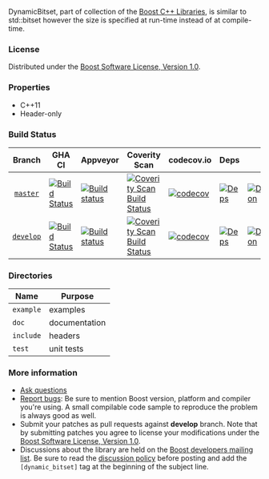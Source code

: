 DynamicBitset, part of collection of the [Boost C++ Libraries](http://github.com/boostorg), is similar to std::bitset however the size is specified at run-time instead of at compile-time.

### License

Distributed under the [Boost Software License, Version 1.0](http://www.boost.org/LICENSE_1_0.txt).

### Properties

* C++11
* Header-only

### Build Status

Branch          | GHA CI | Appveyor | Coverity Scan | codecov.io | Deps | Docs | Tests |
:-------------: | ------ | -------- | ------------- | ---------- | ---- | ---- | ----- |
[`master`](https://github.com/boostorg/dynamic_bitset/tree/master) | [![Build Status](https://github.com/boostorg/dynamic_bitset/actions/workflows/ci.yml/badge.svg?branch=master)](https://github.com/boostorg/dynamic_bitset/actions?query=branch:master) | [![Build status](https://ci.appveyor.com/api/projects/status/keyn57y5d3sl1gw5/branch/master?svg=true)](https://ci.appveyor.com/project/jeking3/dynamic_bitset-jv17p/branch/master) | [![Coverity Scan Build Status](https://scan.coverity.com/projects/16167/badge.svg)](https://scan.coverity.com/projects/boostorg-dynamic_bitset) | [![codecov](https://codecov.io/gh/boostorg/dynamic_bitset/branch/master/graph/badge.svg)](https://codecov.io/gh/boostorg/dynamic_bitset/branch/master)| [![Deps](https://img.shields.io/badge/deps-master-brightgreen.svg)](https://pdimov.github.io/boostdep-report/master/dynamic_bitset.html) | [![Documentation](https://img.shields.io/badge/docs-master-brightgreen.svg)](http://www.boost.org/doc/libs/master/doc/html/dynamic_bitset.html) | [![Enter the Matrix](https://img.shields.io/badge/matrix-master-brightgreen.svg)](http://www.boost.org/development/tests/master/developer/dynamic_bitset.html)
[`develop`](https://github.com/boostorg/dynamic_bitset/tree/develop) | [![Build Status](https://github.com/boostorg/dynamic_bitset/actions/workflows/ci.yml/badge.svg?branch=develop)](https://github.com/boostorg/dynamic_bitset/actions?query=branch:develop) | [![Build status](https://ci.appveyor.com/api/projects/status/keyn57y5d3sl1gw5/branch/develop?svg=true)](https://ci.appveyor.com/project/jeking3/dynamic_bitset-jv17p/branch/develop) | [![Coverity Scan Build Status](https://scan.coverity.com/projects/16167/badge.svg)](https://scan.coverity.com/projects/boostorg-dynamic_bitset) | [![codecov](https://codecov.io/gh/boostorg/dynamic_bitset/branch/develop/graph/badge.svg)](https://codecov.io/gh/boostorg/dynamic_bitset/branch/develop) | [![Deps](https://img.shields.io/badge/deps-develop-brightgreen.svg)](https://pdimov.github.io/boostdep-report/develop/dynamic_bitset.html) | [![Documentation](https://img.shields.io/badge/docs-develop-brightgreen.svg)](http://www.boost.org/doc/libs/develop/doc/html/dynamic_bitset.html) | [![Enter the Matrix](https://img.shields.io/badge/matrix-develop-brightgreen.svg)](http://www.boost.org/development/tests/develop/developer/dynamic_bitset.html)

### Directories

| Name        | Purpose                        |
| ----------- | ------------------------------ |
| `example`   | examples                       |
| `doc`       | documentation                  |
| `include`   | headers                        |
| `test`      | unit tests                     |

### More information

* [Ask questions](http://stackoverflow.com/questions/ask?tags=c%2B%2B,boost,boost-dynamic_bitset)
* [Report bugs](https://github.com/boostorg/dynamic_bitset/issues): Be sure to mention Boost version, platform and compiler you're using. A small compilable code sample to reproduce the problem is always good as well.
* Submit your patches as pull requests against **develop** branch. Note that by submitting patches you agree to license your modifications under the [Boost Software License, Version 1.0](http://www.boost.org/LICENSE_1_0.txt).
* Discussions about the library are held on the [Boost developers mailing list](http://www.boost.org/community/groups.html#main). Be sure to read the [discussion policy](http://www.boost.org/community/policy.html) before posting and add the `[dynamic_bitset]` tag at the beginning of the subject line.

